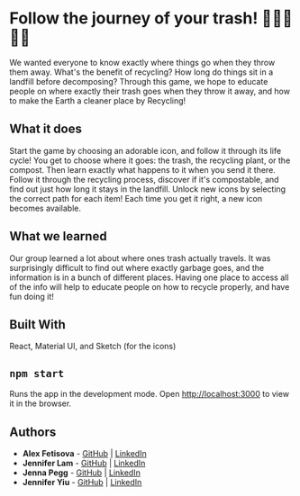# Follow the journey of your trash! 🥫🍌🥛📰🥡

We wanted everyone to know exactly where things go when they throw them away. What's the benefit of recycling? How long do things sit in a landfill before decomposing? Through this game, we hope to educate people on where exactly their trash goes when they throw it away, and how to make the Earth a cleaner place by Recycling!

## What it does

Start the game by choosing an adorable icon, and follow it through its life cycle! You get to choose where it goes: the trash, the recycling plant, or the compost. Then learn exactly what happens to it when you send it there. Follow it through the recycling process, discover if it's compostable, and find out just how long it stays in the landfill. Unlock new icons by selecting the correct path for each item! Each time you get it right, a new icon becomes available.

## What we learned

Our group learned a lot about where ones trash actually travels. It was surprisingly difficult to find out where exactly garbage goes, and the information is in a bunch of different places. Having one place to access all of the info will help to educate people on how to recycle properly, and have fun doing it!

## Built With

React, Material UI, and Sketch (for the icons)

## `npm start`

Runs the app in the development mode.
Open [http://localhost:3000](http://localhost:3000) to view it in the browser.

## Authors

- **Alex Fetisova** - [GitHub](https://github.com/alexfts) | [LinkedIn](https://www.linkedin.com/in/fetisova/)
- **Jennifer Lam** - [GitHub](https://github.com/nejmal) | [LinkedIn](https://www.linkedin.com/in/jenniferlam-/)
- **Jenna Pegg** - [GitHub](https://github.com/jennapegg) | [LinkedIn](https://www.linkedin.com/in/jenna-pegg/)
- **Jennifer Yiu** - [GitHub](https://github.com/jenjjy) | [LinkedIn](https://www.linkedin.com/in/jennifer-yiu)
